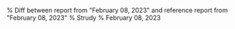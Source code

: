 % Diff between report from "February 08, 2023" and reference report from "February 08, 2023"
% Strudy
% February 08, 2023


